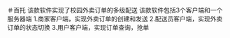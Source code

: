 ＃百托
该款软件实现了校园外卖订单的多级配送 该款软件包括3个客户端和一个服务器端
1.商家客户端，实现外卖订单的创建和发送 
2.配送员客户端，实现外卖订单的状态切换 
3.用户客户端，实现订单查询，抢单
